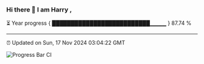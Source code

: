 ### Hi there 👋 I am Harry , 

⏳ Year progress { ██████████████████████████▁▁▁▁ } 87.74 %

---

⏰ Updated on Sun, 17 Nov 2024 03:04:22 GMT

![Progress Bar CI](https://github.com/duykhang68/duykhang68/workflows/Progress%20Bar%20CI/badge.svg)
